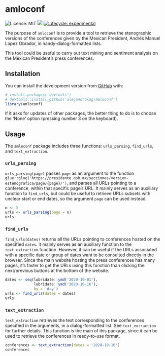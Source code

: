 
<!-- README.md is generated from README.Rmd. Please edit that file -->

# amloconf

<!-- badges: start -->

![License: MIT](https://img.shields.io/badge/license-MIT-green.svg)
![](https://img.shields.io/badge/last%20change-October%2018,%202020-yellowgreen.svg)
[![Lifecycle:
experimental](https://img.shields.io/badge/lifecycle-experimental-orange.svg)](https://www.tidyverse.org/lifecycle/#experimental)
<!-- badges: end -->

The purpose of `amloconf` is to provide a tool to retrieve the
stenographic versions of the conferences given by the Mexican President,
Andrés Manuel López Obrador, in handy-dialog-formatted lists.

This tool could be useful to carry out text mining and sentiment
analysis on the Mexican President’s press conferences.

## Installation

You can install the development version from
[GitHub](https://github.com/) with:

``` r
# install.packages('devtools')
# devtools::install_github('alejandroxag/amloconf')
library(amloconf)
```

If it asks for updates of other packages, the better thing to do is to
choose the ‘None’ option (pressing number 3 on the keyboard).

## Usage

The `amloconf` package includes three functions: `urls_parsing`,
`find_urls`, and `text_extraction`.

### `urls_parsing`

`urls_parsing(page)` passes `page` as an argument to the function
`glue::glue('https://presidente.gob.mx/secciones/version-estenografica/page/{page}/')`,
and parses all URLs pointing to a conference, within that specific
page’s URL. It mainly serves as an auxiliary function to `find_urls`,
but could be useful to retrieve URLs subsets with unclear start or end
dates, so the argument `page` can be used instead.

``` r
n <- 5
urls <- urls_parsing(page = n)
urls
```

### `find_urls`

`find_urls(dates)` returns all the URLs pointing to conferences hosted
on the specified `dates`. It mainly serves as an auxiliary function to
the `text_extraction` function. However, it can be useful if the URLs
associated with a specific date or group of dates want to be consulted
directly in the browser. Since the main website hosting the press
conferences has many pages, it’s faster to get the URLs using this
function than clicking the next/previous buttons at the bottom of the
website.

``` r
dates <- seq(lubridate::ymd('2020-10-01'),
             lubridate::ymd('2020-10-16'),
             by = 'day')
urls <- find_urls(dates = dates)
urls
```

### `text_extraction`

`text_extraction` retrieves the text corresponding to the conferences
specified in the arguments, in a dialog-formatted list. See
`text_extraction` for further details. This function is the main of this
package, since it can be used to retrieve the conferences in
ready-to-use format.

``` r
conferences <- text_extraction(dates = '2020-10-16')
conferences
```
